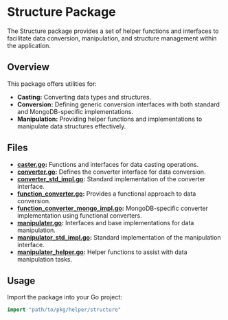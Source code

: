 # Structure Package

The Structure package provides a set of helper functions and interfaces to facilitate data conversion, manipulation, and structure management within the application.

## Overview

This package offers utilities for:
- **Casting:** Converting data types and structures.
- **Conversion:** Defining generic conversion interfaces with both standard and MongoDB-specific implementations.
- **Manipulation:** Providing helper functions and implementations to manipulate data structures effectively.

## Files

- **[caster.go](pkg/helper/structure/caster.go):** Functions and interfaces for data casting operations.
- **[converter.go](pkg/helper/structure/converter.go):** Defines the converter interface for data conversion.
- **[converter_std_impl.go](pkg/helper/structure/converter_std_impl.go):** Standard implementation of the converter interface.
- **[function_converter.go](pkg/helper/structure/function_converter.go):** Provides a functional approach to data conversion.
- **[function_converter_mongo_impl.go](pkg/helper/structure/function_converter_mongo_impl.go):** MongoDB-specific converter implementation using functional converters.
- **[manipulater.go](pkg/helper/structure/manipulater.go):** Interfaces and base implementations for data manipulation.
- **[manipulator_std_impl.go](pkg/helper/structure/manipulator_std_impl.go):** Standard implementation of the manipulation interface.
- **[manipulater_helper.go](pkg/helper/structure/manipulater_helper.go):** Helper functions to assist with data manipulation tasks.

## Usage

Import the package into your Go project:

````go
import "path/to/pkg/helper/structure"
